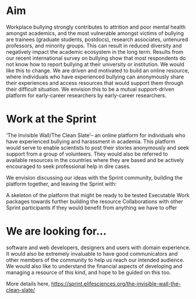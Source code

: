 # Aim

Workplace bullying strongly contributes to attrition and poor mental health amongst academics, and the most vulnerable amongst victims of bullying are trainees (graduate students, postdocs), research associates, untenured professors, and minority groups. This can result in reduced diversity and negatively impact the academic ecosystem in the long term. Results from our recent international survey on bullying show that most respondents do not know how to report bullying at their university or institution. We would like this to change. We are driven and motivated to build an online resource, where individuals who have experienced bullying can anonymously share their experiences and access resources that would support them through their difficult situation. We envision this to be a mutual support-driven platform for early-career researchers by early-career researchers.

# Work at the Sprint

‘The Invisible Wall/The Clean Slate’– an online platform for individuals who have experienced bullying and harassment in academia. This platform would serve to enable scientists to post their stories anonymously and seek support from a group of volunteers. They would also be referred to available resources in the countries where they are based and be actively encouraged to seek professional help in dire cases. 

We envision discussing our ideas with the Sprint community, building the platform together, and leaving the Sprint with:

A skeleton of the platform that might be ready to be tested 
Executable Work packages towards further building the resource 
Collaborations with other Sprint participants if they would benefit from anything we have to offer 

# We are looking for…

software and web developers, designers and users with domain experience. It would also be extremely invaluable to have good communicators and other members of the community to help us reach our intended audience. We would also like to understand the financial aspects of developing and managing a resource of this kind, and hope to be guided on this too.

More details here, https://sprint.elifesciences.org/the-invisible-wall-the-clean-slate/
